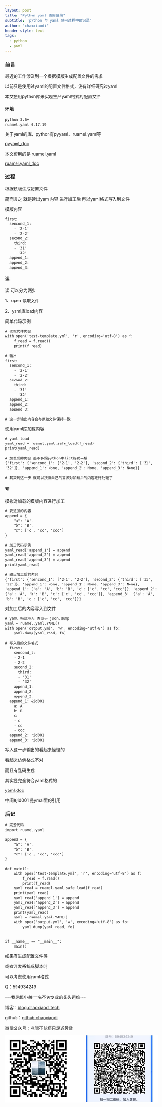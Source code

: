 ```yaml
---
layout: post
title: "Python yaml 使用记录"
subtitle: 'python 与 yaml 使用过程中的记录'
author: "chaoxiaodi"
header-style: text
tags:
  - python
  - yaml
---
```


### 前言

最近的工作涉及到一个根据模版生成配置文件的需求

以前只是使用过yaml的配置文件格式，没有详细研究过yaml

本文使用python库来实现生产yaml格式的配置文件

#### 环境

    python 3.6+
    ruamel.yaml 0.17.19

关于yaml的库，python有pyyaml、ruamel.yaml等

[pyyaml_doc](https://pyyaml.org/wiki/PyYAMLDocumentation)

本文使用的是 ruamel.yaml

[ruamel.yaml_doc](https://yaml.readthedocs.io/en/latest/overview.html)

### 过程

根据模版生成配置文件

简而言之 就是读出yaml内容 进行加工后 再以yaml格式写入到文件

模版内容

    first:
      sencond_1:
        - '2-1'
        - '2-2'
      second_2:
        third:
        - '31'
        - '32'
      append_1:
      append_2:
      append_3:

#### 读

读 可以分为两步

1、open 读取文件

2、yaml库load内容

简单代码示例

    # 读取文件内容
    with open('test-template.yml', 'r', encoding='utf-8') as f:
        f_read = f.read()
        print(f_read)

    # 输出
    first:
      sencond_1:
        - '2-1'
        - '2-2'
      second_2:
        third:
        - '31'
        - '32'
      append_1:
      append_2:
      append_3:

    # 这一步输出内容会与原始文件保持一致

使用yaml库加载内容

    # yaml load 
    yaml_read = ruamel.yaml.safe_load(f_read)
    print(yaml_read)

    # 加载后的内容 差不多跟python中dict格式一般
    {'first': {'sencond_1': ['2-1', '2-2'], 'second_2': {'third': ['31', '32']}, 'append_1': None, 'append_2': None, 'append_3': None}}

    # 其实到这一步 就可以按照自己的需求对加载后的内容进行处理了

#### 写

模拟对加载的模版内容进行加工

    # 要追加的内容
    append = {
        "a": 'A',
        "b": 'B',
        "c": ['c', 'cc', 'ccc']
    }

    # 加工代码示例
    yaml_read['append_1'] = append
    yaml_read['append_2'] = append
    yaml_read['append_3'] = append
    print(yaml_read)

    # 输出加工后的内容
    {'first': {'sencond_1': ['2-1', '2-2'], 'second_2': {'third': ['31', '32']}, 'append_1': None, 'append_2': None, 'append_3': None}, 'append_1': {'a': 'A', 'b': 'B', 'c': ['c', 'cc', 'ccc']}, 'append_2': {'a': 'A', 'b': 'B', 'c': ['c', 'cc', 'ccc']}, 'append_3': {'a': 'A', 'b': 'B', 'c': ['c', 'cc', 'ccc']}}

对加工后的内容写入到文件

    # yaml 格式写入 类似于 json.dump
    yaml = ruamel.yaml.YAML()
    with open('output.yml', 'w', encoding='utf-8') as fo:
        yaml.dump(yaml_read, fo)

    # 写入后的文件格式
      first:
        sencond_1:
        - 2-1
        - 2-2
        second_2:
          third:
          - '31'
          - '32'
        append_1:
        append_2:
        append_3:
      append_1: &id001
        a: A
        b: B
        c:
        - c
        - cc
        - ccc
      append_2: *id001
      append_3: *id001

写入这一步输出的看起来怪怪的

看起来仿佛格式不对

而且有乱码生成

其实是完全符合yaml格式的

[yaml_doc](https://yaml.org/)

中间的id001 是ymal里的引用 


### 后记

    # 完整代码
    import ruamel.yaml

    append = {
        "a": 'A',
        "b": 'B',
        "c": ['c', 'cc', 'ccc']
    }

    def main():
        with open('test-template.yml', 'r', encoding='utf-8') as f:
            f_read = f.read()
            print(f_read)
        yaml_read = ruamel.yaml.safe_load(f_read)
        print(yaml_read)
        yaml_read['append_1'] = append
        yaml_read['append_2'] = append
        yaml_read['append_3'] = append
        print(yaml_read)
        yaml = ruamel.yaml.YAML()
        with open('output.yml', 'w', encoding='utf-8') as fo:
            yaml.dump(yaml_read, fo)


    if __name__ == "__main__":
        main()


如果有生成配置文件类

或者开发系统或脚本时

可以考虑使用yaml格式

Q：594934249

---我是超小弟·一名不务专业的秃头运维---

博客：[blog.chaoxiaodi.tech](https://blog.chaoxiaodi.tech)

github：[github:chaoxiaodi](https://github.com/chaoxiaodi)

微信公众号：老骥不伏枥只是近黄昏

![](/img/erweima.jpg)
